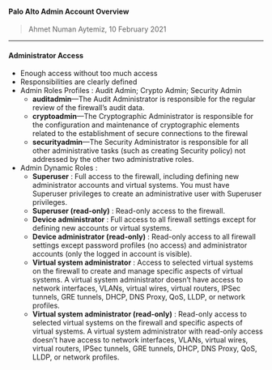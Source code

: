 #### Palo Alto Admin Account Overview

> Ahmet Numan Aytemiz, 10 February 2021

---

#### Administrator Access

- Enough access without too much access
- Responsibilities are clearly defined
- Admin Roles Profiles : Audit Admin; Crypto Admin; Security Admin
    - **auditadmin**—The Audit Administrator is responsible for the regular review of the firewall’s audit data.
    - **cryptoadmin**—The Cryptographic Administrator is responsible for the configuration and maintenance of cryptographic elements related to the establishment of secure connections to the firewal
    - **securityadmin**—The Security Administrator is responsible for all other administrative tasks (such as creating Security policy) not addressed by the other two administrative roles.
- Admin Dynamic Roles :
    -   **Superuser** : Full access to the firewall, including defining new administrator accounts and virtual systems. You must have Superuser privileges to create an administrative user with Superuser privileges.
    -   **Superuser (read-only)** : Read-only access to the firewall.
    -   **Device administrator** : 	Full access to all firewall settings except for defining new accounts or virtual systems.
    -  **Device administrator (read-only)** : Read-only access to all firewall settings except password profiles (no access) and administrator accounts (only the logged in account is visible).
    - **Virtual system administrator** : Access to selected virtual systems on the firewall to create and manage specific aspects of virtual systems. A virtual system administrator doesn’t have access to network interfaces, VLANs, virtual wires, virtual routers, IPSec tunnels, GRE tunnels, DHCP, DNS Proxy, QoS, LLDP, or network profiles.
    - **Virtual system administrator (read-only)** : Read-only access to selected virtual systems on the firewall and specific aspects of virtual systems. A virtual system administrator with read-only access doesn’t have access to network interfaces, VLANs, virtual wires, virtual routers, IPSec tunnels, GRE tunnels, DHCP, DNS Proxy, QoS, LLDP, or network profiles.






